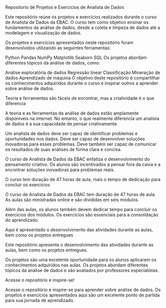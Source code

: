 Repositorio de Projetos e Exercicios de Analista de Dados

Este repositório reúne os projetos e exercícios realizados durante o curso de Analista de Dados da EBAC. O curso tem como objetivo ensinar os fundamentos da análise de dados, desde a coleta e limpeza de dados até a modelagem e visualização de dados.

Os projetos e exercícios apresentados neste repositório foram desenvolvidos utilizando as seguintes ferramentas:

Python
Pandas
NumPy
Matplotlib
Seaborn
SQL
Os projetos abordam diferentes tópicos da análise de dados, como:

Análise exploratória de dados
Regressão linear
Classificação
Mineração de dados
Aprendizado de máquina
O objetivo deste repositório é compartilhar os conhecimentos adquiridos durante o curso e inspirar outros a aprender sobre análise de dados.

Teoria e ferramentas são fáceis de encontrar, mas a criatividade é o que diferencia

A teoria e as ferramentas da análise de dados estão amplamente disponíveis na internet. No entanto, o que realmente diferencia um analista de dados é a sua capacidade de pensar criativamente.

Um analista de dados deve ser capaz de identificar problemas e oportunidades nos dados. Deve ser capaz de desenvolver soluções inovadoras para esses problemas. Deve também ser capaz de comunicar os resultados de suas análises de forma clara e concisa.

O curso de Analista de Dados da EBAC enfatiza o desenvolvimento do pensamento criativo. Os alunos são incentivados a pensar fora da caixa e a encontrar soluções inovadoras para problemas reais.

O curso tem duração de 47 horas de aula, mais o tempo de dedicação para concluir os exercícios

O curso de Analista de Dados da EBAC tem duração de 47 horas de aula. As aulas são ministradas online e são divididas em seis módulos.

Além das aulas, os alunos também devem dedicar tempo para concluir os exercícios dos módulos. Os exercícios são essenciais para a consolidação do aprendizado.

Aqui é apresentado o desenvolvimento das atividades durante as aulas, bem como os projetos entregues

Este repositório apresenta o desenvolvimento das atividades durante as aulas, bem como os projetos entregues.

Os projetos são uma excelente oportunidade para os alunos aplicarem os conhecimentos adquiridos nas aulas. Os projetos abordam diferentes tópicos da análise de dados e são avaliados por professores especialistas.

Acesse o repositório e inspire-se!

Acesse o repositório e inspire-se para aprender sobre análise de dados. Os projetos e exercícios apresentados aqui são um excelente ponto de partida para sua jornada de aprendizado.
